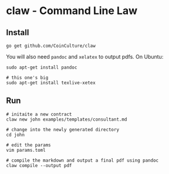# claw - Command Line Law

## Install

```
go get github.com/CoinCulture/claw
```

You will also need `pandoc` and `xelatex` to output pdfs.
On Ubuntu:

```
sudo apt-get install pandoc

# this one's big
sudo apt-get install texlive-xetex
```

## Run

```
# initaite a new contract
claw new john examples/templates/consultant.md

# change into the newly generated directory
cd john

# edit the params
vim params.toml

# compile the markdown and output a final pdf using pandoc
claw compile --output pdf
```
